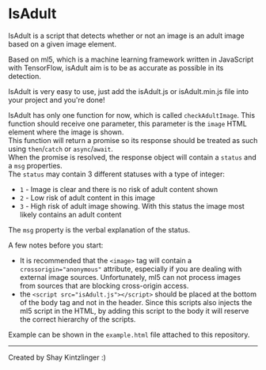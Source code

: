 IsAdult
=======
IsAdult is a script that detects whether or not an image is an adult image based on a given image element.

Based on ml5, which is a machine learning framework written in JavaScript with TensorFlow, isAdult aim is to be as
accurate as possible in its detection.

IsAdult is very easy to use, just add the isAdult.js or isAdult.min.js file into your project and you're done!

IsAdult has only one function for now, which is called ```checkAdultImage```. This function should receive one parameter,
this parameter is the ```image``` HTML element where the image is shown. <br> This function will return a promise
so its response should be treated as such using ```then```/```catch``` or ```async```/```await```. <br>
When the promise is resolved, the response object will contain a ```status``` and a ```msg``` properties.<br>
The ```status``` may contain 3 different statuses with a type of integer:
* ```1``` - Image is clear and there is  no risk of adult content shown
* ```2``` - Low risk of adult content in this image
* ```3``` - High risk of adult image showing. With this status the image most likely contains an adult content

The ```msg``` property is the verbal explanation of the status.

A few notes before you start:
* It is recommended that the ```<image>``` tag will contain a ```crossorigin="anonymous"``` attribute, especially
if you are dealing with external image sources. Unfortunately, ml5 can not process images from sources that are blocking
cross-origin access.
* the ```<script src="isAdult.js"></script>``` should be placed at the bottom of the body tag and not in the header.
Since this scripts also injects the ml5 script in the HTML, by adding this script to the body it will reserve the
correct hierarchy of the scripts.

Example can be shown in the ```example.html``` file attached to this repository.

-----

Created by Shay Kintzlinger :)